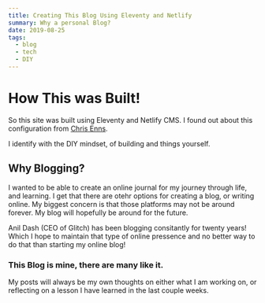 ```yaml
---
title: Creating This Blog Using Eleventy and Netlify 
summary: Why a personal Blog? 
date: 2019-08-25
tags:
  - blog
  - tech
  - DIY
---
```



# How This was Built!


So this site was built using Eleventy and Netlify CMS. 
I found out about this configuration from [Chris Enns](https://www.twitter.com/ichris). 

I identify with the DIY mindset, of building and things yourself. 

## Why Blogging?

  I wanted to be able to create an online journal for my journey through life, and learning. 
  I get that there are otehr options for creating a blog, or writing online. My biggest concern is that those platforms may not be around forever.
  My blog will hopefully be around for the future. 

  Anil Dash (CEO of Glitch) has been blogging consitantly for twenty years! 
  Which I hope to maintain that type of online pressence and no better way to do that than starting my online blog!


  ### This Blog is mine, there are many like it. 

  My posts will always be my own thoughts on either what I am working on, or reflecting on a lesson I have learned in the last couple weeks.


